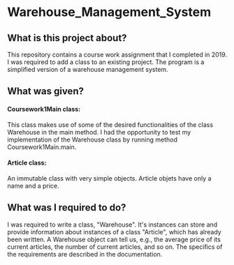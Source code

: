 # Warehouse_Management_System

## What is this project about?

This repository contains a course work assignment that I completed in 2019. I was required to add a class to an existing project. The program is a simplified version of a warehouse management system.

## What was given?

#### Coursework1Main class: 
This class makes use of some of the desired functionalities of the class Warehouse in the main method. I had the opportunity to test my implementation of the Warehouse class by running method Coursework1Main.main.

#### Article class:
An immutable class with very simple objects. Article objets have only a name and a price.

## What was I required to do?

I was required to write a class, "Warehouse". It's instances can store and
provide information about instances of a class "Article", which has already been written.
A Warehouse object can tell us, e.g., the average price of its current articles,
the number of current articles, and so on. The specifics of the requirements are described in the documentation.
